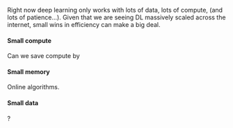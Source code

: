 Right now deep learning only works with lots of data, lots of compute, (and lots of patience...).
Given that we are seeing DL massively scaled across the internet, small wins in efficiency can make a big deal. 

#### Small compute

Can we save compute by  

#### Small memory

Online algorithms.

#### Small data

?
